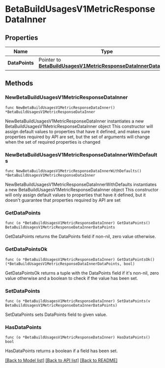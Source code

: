 # BetaBuildUsagesV1MetricResponseDataInner

## Properties

Name | Type | Description | Notes
------------ | ------------- | ------------- | -------------
**DataPoints** | Pointer to [**BetaBuildUsagesV1MetricResponseDataInnerDataPoints**](BetaBuildUsagesV1MetricResponseDataInnerDataPoints.md) |  | [optional] 

## Methods

### NewBetaBuildUsagesV1MetricResponseDataInner

`func NewBetaBuildUsagesV1MetricResponseDataInner() *BetaBuildUsagesV1MetricResponseDataInner`

NewBetaBuildUsagesV1MetricResponseDataInner instantiates a new BetaBuildUsagesV1MetricResponseDataInner object
This constructor will assign default values to properties that have it defined,
and makes sure properties required by API are set, but the set of arguments
will change when the set of required properties is changed

### NewBetaBuildUsagesV1MetricResponseDataInnerWithDefaults

`func NewBetaBuildUsagesV1MetricResponseDataInnerWithDefaults() *BetaBuildUsagesV1MetricResponseDataInner`

NewBetaBuildUsagesV1MetricResponseDataInnerWithDefaults instantiates a new BetaBuildUsagesV1MetricResponseDataInner object
This constructor will only assign default values to properties that have it defined,
but it doesn't guarantee that properties required by API are set

### GetDataPoints

`func (o *BetaBuildUsagesV1MetricResponseDataInner) GetDataPoints() BetaBuildUsagesV1MetricResponseDataInnerDataPoints`

GetDataPoints returns the DataPoints field if non-nil, zero value otherwise.

### GetDataPointsOk

`func (o *BetaBuildUsagesV1MetricResponseDataInner) GetDataPointsOk() (*BetaBuildUsagesV1MetricResponseDataInnerDataPoints, bool)`

GetDataPointsOk returns a tuple with the DataPoints field if it's non-nil, zero value otherwise
and a boolean to check if the value has been set.

### SetDataPoints

`func (o *BetaBuildUsagesV1MetricResponseDataInner) SetDataPoints(v BetaBuildUsagesV1MetricResponseDataInnerDataPoints)`

SetDataPoints sets DataPoints field to given value.

### HasDataPoints

`func (o *BetaBuildUsagesV1MetricResponseDataInner) HasDataPoints() bool`

HasDataPoints returns a boolean if a field has been set.


[[Back to Model list]](../README.md#documentation-for-models) [[Back to API list]](../README.md#documentation-for-api-endpoints) [[Back to README]](../README.md)


